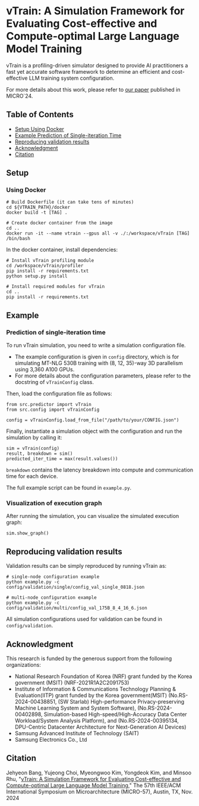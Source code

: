 # vTrain: A Simulation Framework for Evaluating Cost-effective and Compute-optimal Large Language Model Training

vTrain is a profiling-driven simulator designed to provide AI practitioners a fast yet accurate software framework to determine an efficient and cost-effective LLM training system configuration.

For more details about this work, please refer to [our paper](https://doi.org/10.1109/MICRO61859.2024.00021) published in MICRO`24.

## Table of Contents

- [Setup Using Docker](#setup)
- [Example Prediction of Single-iteration Time](#example)
- [Reproducing validation results](#reproducing-validation-results)
- [Acknowledgment](#acknowledgment)
- [Citation](#citation)

## Setup

### Using Docker

```
# Build Dockerfile (it can take tens of minutes)
cd ${VTRAIN_PATH}/docker
docker build -t [TAG] .

# Create docker container from the image
cd ..
docker run -it --name vtrain --gpus all -v ./:/workspace/vTrain [TAG] /bin/bash
```

In the docker container, install dependencies:
```
# Install vTrain profiling module
cd /workspace/vTrain/profiler
pip install -r requirements.txt
python setup.py install

# Install required modules for vTrain
cd ..
pip install -r requirements.txt
```

## Example

### Prediction of single-iteration time

To run vTrain simulation, you need to write a simulation configuration file.
- The example configuration is given in `config` directory, which is for simulating MT-NLG 530B training with (8, 12, 35)-way 3D parallelism using 3,360 A100 GPUs.
- For more details about the configuration parameters, please refer to the docstring of `vTrainConfig` class.

Then, load the configuration file as follows:
```
from src.predictor import vTrain
from src.config import vTrainConfig

config = vTrainConfig.load_from_file("/path/to/your/CONFIG.json")
```

Finally, instantiate a simulation object with the configuration and run the simulation by calling it:

```
sim = vTrain(config)
result, breakdown = sim()
predicted_iter_time = max(result.values())
```

`breakdown` contains the latency breakdown into compute and communication time for each device.

The full example script can be found in `example.py`.

### Visualization of execution graph

After running the simulation, you can visualize the simulated execution graph:

```
sim.show_graph()
```

## Reproducing validation results

Validation results can be simply reproduced by running vTrain as:

```
# single-node configuration example
python example.py -c config/validation/single/config_val_single_0818.json

# multi-node configuration example
python example.py -c config/validation/multi/config_val_175B_8_4_16_6.json
```

All simulation configurations used for validation can be found in `config/validation`.

## Acknowledgment

This research is funded by the generous support from the following organizations:
- National Research Foundation of Korea (NRF) grant funded by the Korea government (MSIT) (NRF-2021R1A2C2091753)
- Institute of Information & Communications Technology Planning & Evaluation(IITP) grant funded by the Korea government(MSIT) (No.RS-2024-00438851, (SW Starlab) High-performance Privacy-preserving Machine Learning System and System Software), (No.RS-2024-00402898, Simulation-based High-speed/High-Accuracy Data Center Workload/System Analysis Platform), and (No.RS-2024-00395134, DPU-Centric Datacenter Architecture for Next-Generation AI Devices)
- Samsung Advanced Institute of Technology (SAIT)
- Samsung Electronics Co., Ltd

## Citation

Jehyeon Bang, Yujeong Choi, Myeongwoo Kim, Yongdeok Kim, and Minsoo Rhu, "[vTrain: A Simulation Framework for Evaluating Cost-effective and Compute-optimal Large Language Model Training](https://doi.org/10.1109/MICRO61859.2024.00021)," The 57th IEEE/ACM International Symposium on Microarchitecture (MICRO-57), Austin, TX, Nov. 2024
